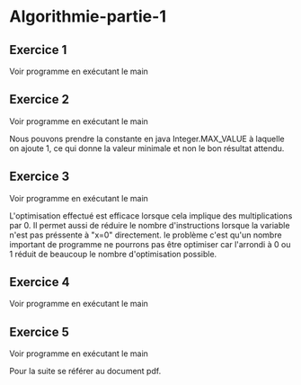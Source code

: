 # Algorithmie-partie-1

## Exercice 1

Voir programme en exécutant le main

## Exercice 2

Voir programme en exécutant le main


Nous pouvons prendre la constante en java Integer.MAX_VALUE à laquelle on ajoute 1,
ce qui donne la valeur minimale et non le bon résultat attendu.

## Exercice 3

Voir programme en exécutant le main

L'optimisation effectué est efficace lorsque cela implique des multiplications par 0. Il permet aussi de réduire le 
nombre d'instructions lorsque la variable n'est pas préssente à "x=0" directement. le problème c'est qu'un nombre
important de programme ne pourrons pas être optimiser car l'arrondi à 0 ou 1 réduit de beaucoup le nombre d'optimisation
possible.  

## Exercice 4

Voir programme en exécutant le main

## Exercice 5

Voir programme en exécutant le main

Pour la suite se référer au document pdf.

